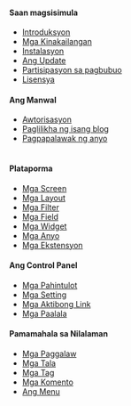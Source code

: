 <h4 class="text-orchid font-thin"> Saan magsisimula </h4>
<ul class="toc-links">
    <li><a href="/en/docs" title="ORCHID is ..."> Introduksyon </a></li>
    <li><a href="/en/docs/requirements/" title="Ang manwal na ito ay naglalaman ng detalyadong mga kinakailangang pansistema para sa pag-i-install ng ORCHID sa Laravel Framework"> Mga Kinakailangan </a> </li>
    <li><a href="/en/docs/installation/" title="Ang gabay na ito ay nagsasangkot sa mga preparasyon, pagpapatakbo ng instalasyon na skrip at mga hakbang na dapat ginagawa pagkatapos matapos ang instalasyon na skrip"> Instalasyon </a> </li>
    <li><a href="/en/docs/upgrade"> Ang Update </a> </li>
    <li><a href="/en/docs/contributors"> Partisipasyon sa pagbubuo </a> </li>
    <li><a href="/en/docs/license"> Lisensya </a> </li>
</ul>

<h4 class="text-orchid font-thin"> Ang Manwal </h4>
<ul class="toc-links">
    <!--<li> <a href="/en/docs/configuration"> Pangkalahatang tingin sa mga setting </a> </li> -->
    <li> <a href="/en/docs/authentication"> Awtorisasyon </a> </li>
    <li> <a href="/en/docs/tutorial_blog"> Paglilikha ng isang blog </a> </li>
    <li> <a href="/en/docs/tutorial_phpinfo"> Pagpapalawak ng anyo </a> </li>
     <!-- <li> <a href="/en/docs/tutorial_clinic"> Pagbubuo ng Aplikasyon </a> </li> -->
     <!-- <li> <a href="/en/docs/tutorial_monitor"> Pagbubuo ng isang pakete </a> </li> -->
</ul>

<h4 class="text-orchid font-thin"> Plataporma </h4>
<ul class="toc-links">
    <!-- <li> <a href="/en/docs/panel_menu"> Ang Panel na Menu </a> </li> -->
    <li> <a href="/en/docs/screens"> Mga Screen </a> </li>
    <li> <a href="/en/docs/layouts"> Mga Layout </a> </li>
    <li> <a href="/en/docs/filters"> Mga Filter </a> </li>
    <li> <a href="/en/docs/field"> Mga Field </a> </li>
    <li> <a href="/en/docs/widget"> Mga Widget </a> </li>
    <li> <a href="/en/docs/form"> Mga Anyo </a> </li>
    <li> <a href="/en/docs/extension"> Mga Ekstensyon </a> </li>
</ul>

<h4 class="text-orchid font-thin"> Ang Control Panel </h4>
<ul class="toc-links">
    <li> <a href="/en/docs/access"> Mga Pahintulot </a> </li>
    <li> <a href="/en/docs/settings"> Mga Setting </a> </li>
    <li> <a href="/en/docs/active"> Mga Aktibong Link </a> </li>
    <li> <a href="/en/docs/alert"> Mga Paalala </a> </li>
</ul>

<h4 class="text-orchid font-thin"> Pamamahala sa Nilalaman </h4>
<ul class="toc-links">
    <li> <a href="/en/docs/entities"> Mga Paggalaw </a> </li>
    <li> <a href="/en/docs/post"> Mga Tala </a> </li>
    <li> <a href="/en/docs/tags"> Mga Tag </a> </li>
    <li> <a href="/en/docs/comments" title="Pagtatrabaho sa mga komento sa ORCHID"> Mga Komento </a> </li>
    <li> <a href="/en/docs/menu/" title="Pamamahala sa ORCHID Menu, mga link sa menu at mga setting ng tagagamit at nga opsyon ng menu."> Ang Menu </a> </li>
</ul>
